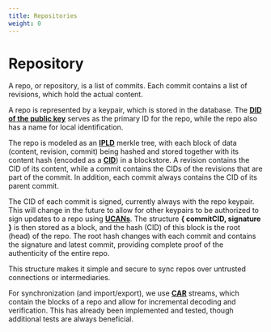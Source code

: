 ```yaml
---
title: Repositories
weight: 0
---
```


# Repository

A repo, or repository, is a list of commits. Each commit contains a list of revisions, which hold the actual content.

A repo is represented by a keypair, which is stored in the database. The ****[DID of the public key](https://w3c-ccg.github.io/did-method-key/)**** serves as the primary ID for the repo, while the repo also has a name for local identification.

The repo is modeled as an ****[IPLD](https://ipld.io/)**** merkle tree, with each block of data (content, revision, commit) being hashed and stored together with its content hash (encoded as a ****[CID](https://docs.filebase.com/ipfs/ipfs-cids)****) in a blockstore. A revision contains the CID of its content, while a commit contains the CIDs of the revisions that are part of the commit. In addition, each commit always contains the CID of its parent commit.

The CID of each commit is signed, currently always with the repo keypair. This will change in the future to allow for other keypairs to be authorized to sign updates to a repo using ****[UCANs](https://ucan.xyz/)****. The structure **{ commitCID, signature }** is then stored as a block, and the hash (CID) of this block is the root (head) of the repo. The root hash changes with each commit and contains the signature and latest commit, providing complete proof of the authenticity of the entire repo.

This structure makes it simple and secure to sync repos over untrusted connections or intermediaries.

For synchronization (and import/export), we use ****[CAR](https://ipld.io/specs/transport/car/carv1/)**** streams, which contain the blocks of a repo and allow for incremental decoding and verification. This has already been implemented and tested, though additional tests are always beneficial.
